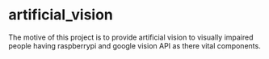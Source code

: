 # artificial_vision
The motive of this project is to provide artificial vision to visually impaired people having raspberrypi and google vision API as there vital components.

